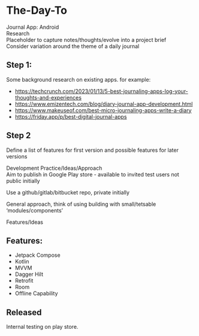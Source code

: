 # The-Day-To

Journal App: Android  
Research  
Placeholder to capture notes/thoughts/evolve into a project brief  
Consider variation around the theme of a daily journal  

## Step 1:  
Some background research on existing apps. for example:  

- https://techcrunch.com/2023/01/13/5-best-journaling-apps-log-your-thoughts-and-experiences  
- https://www.emizentech.com/blog/diary-journal-app-development.html  
- https://www.makeuseof.com/best-micro-journaling-apps-write-a-diary  
- https://friday.app/p/best-digital-journal-apps  

## Step 2  
Define a list of features for first version and possible features for later versions  

Development Practice/Ideas/Approach  
Aim to publish in Google Play store - available to invited test users not public initially  

Use a github/gitlab/bitbucket repo, private initially  

General approach, think of using building with small/tetsable ‘modules/components’  

Features/Ideas  

## Features: 
- Jetpack Compose  
- Kotlin  
- MVVM  
- Dagger Hilt  
- Retrofit  
- Room  
- Offline Capability

## Released  
Internal testing on play store.


